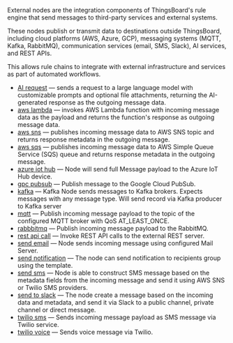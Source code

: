 External nodes are the integration components of ThingsBoard's rule engine that send messages to third-party services and external systems.

These nodes publish or transmit data to destinations outside ThingsBoard, including cloud platforms (AWS, Azure, GCP), messaging systems (MQTT, Kafka, RabbitMQ), 
communication services (email, SMS, Slack), AI services, and REST APIs.

This allows rule chains to integrate with external infrastructure and services as part of automated workflows.

- [AI request](/docs/user-guide/rule-engine-2-0/nodes/external/ai-request) — sends a request to a large language model with customizable prompts and optional file attachments, returning the AI-generated response as the outgoing message data.
- [aws lambda](/docs/user-guide/rule-engine-2-0/nodes/external/aws-lambda) — invokes AWS Lambda function with incoming message data as the payload and returns the function's response as outgoing message data.
- [aws sns](/docs/user-guide/rule-engine-2-0/nodes/external/aws-sns) — publishes incoming message data to AWS SNS topic and returns response metadata in the outgoing message.
- [aws sqs](/docs/user-guide/rule-engine-2-0/nodes/external/aws-sqs) — publishes incoming message data to AWS Simple Queue Service (SQS) queue and returns response metadata in the outgoing message.
- [azure iot hub](/docs/user-guide/rule-engine-2-0/nodes/external/azure-iot-hub) — Node will send full Message payload to the Azure IoT Hub device.
- [gpc pubsub](/docs/user-guide/rule-engine-2-0/nodes/external/gcp-pubsub) — Publish message to the Google Cloud PubSub.
- [kafka](/docs/user-guide/rule-engine-2-0/nodes/external/kafka) — Kafka Node sends messages to Kafka brokers. Expects messages with any message type. Will send record via Kafka producer to Kafka server
- [mqtt](/docs/user-guide/rule-engine-2-0/nodes/external/mqtt) — Publish incoming message payload to the topic of the configured MQTT broker with QoS AT_LEAST_ONCE.
- [rabbbitmq](/docs/user-guide/rule-engine-2-0/nodes/external/rabbitmq) — Publish incoming message payload to the RabbitMQ.
- [rest api call](/docs/user-guide/rule-engine-2-0/nodes/external/rest-api-call) — Invoke REST API calls to the external REST server.
- [send email](/docs/user-guide/rule-engine-2-0/nodes/external/send-email) — Node sends incoming message using configured Mail Server.
- [send notification](/docs/user-guide/rule-engine-2-0/nodes/external/send-notification) — The node can send notification to recipients group using the template.
- [send sms](/docs/user-guide/rule-engine-2-0/nodes/external/send-sms) — Node is able to construct SMS message based on the metadata fields from the incoming message and send it using AWS SNS or Twilio SMS providers.
- [send to slack](/docs/user-guide/rule-engine-2-0/nodes/external/send-to-slack) — The node create a message based on the incoming data and metadata, and send it via Slack to a public channel, private channel or direct message.
- <span class="item-pe product-label-padding">[twilio sms](/docs/user-guide/rule-engine-2-0/nodes/external/twilio-sms)</span> — Sends incoming message payload as SMS message via Twilio service.
- <span class="item-pe product-label-padding">[twilio voice](/docs/user-guide/rule-engine-2-0/nodes/external/twilio-voice)</span> — Sends voice message via Twilio.
